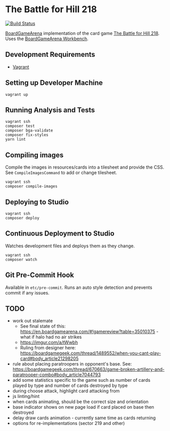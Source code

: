 # The Battle for Hill 218

[![Build Status](https://travis-ci.org/danielholmes/battle-for-hill-218.svg?branch=master)](https://travis-ci.org/danielholmes/battle-for-hill-218)

[BoardGameArena](https://boardgamearena.com/) implementation of the card game 
[The Battle for Hill 218](https://boardgamegeek.com/boardgame/32484/battle-hill-218). Uses the
[BoardGameArena Workbench](https://github.com/danielholmes/bga-workbench).


## Development Requirements

 - [Vagrant](https://www.vagrantup.com/)


## Setting up Developer Machine

```
vagrant up
```


## Running Analysis and Tests

```
vagrant ssh
composer test
composer bga-validate
composer fix-styles
yarn lint
```


## Compiling images

Compile the images in resources/cards into a tilesheet and provide the CSS. See `CompileImagesCommand` to add or change 
tilesheet.

```
vagrant ssh
composer compile-images
```


## Deploying to Studio

```
vagrant ssh
composer deploy
```


## Continuous Deployment to Studio

Watches development files and deploys them as they change.

```
vagrant ssh
composer watch
```


## Git Pre-Commit Hook

Available in `etc/pre-commit`. Runs an auto style detection and prevents commit if any issues.


## TODO

 - work out stalemate
   - See final state of this: https://en.boardgamearena.com/#!gamereview?table=35010375 - what if halo had no air strikes
   - https://imgur.com/a/tWwbh
   - Ruling from designer here: https://boardgamegeek.com/thread/1489552/when-you-cant-play-card#body_article21298205
 - rule about placing paratroopers in opponent's base. See: https://boardgamegeek.com/thread/670663/game-broken-artillery-and-paratrooper-combo#body_article7044793
 - add some statistics specific to the game such as number of cards played by type and number of cards destroyed by type
 - during choose attack, highlight card attacking from
 - js linting/hint
 - when cards animating, should be the correct size and orientation
 - base indicator shows on new page load if card placed on base then destroyed
 - delay draw cards animation - currently same time as cards returning
 - options for re-implementations (sector 219 and other)
